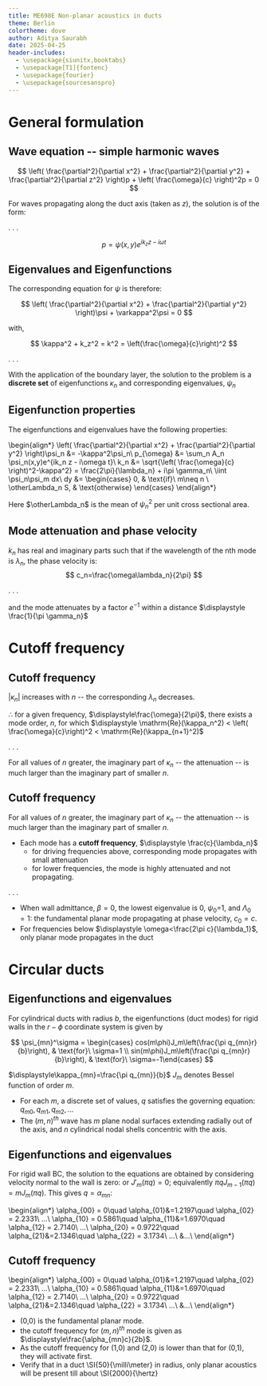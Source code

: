 ```yaml
---
title: ME698E Non-planar acoustics in ducts
theme: Berlin
colortheme: dove
author: Aditya Saurabh
date: 2025-04-25
header-includes:
  - \usepackage{siunitx,booktabs}
  - \usepackage[T1]{fontenc}
  - \usepackage{fourier}
  - \usepackage{sourcesanspro}
---
```


# General formulation

## Wave equation -- simple harmonic waves

$$
\left( \frac{\partial^2}{\partial x^2} + \frac{\partial^2}{\partial y^2} + \frac{\partial^2}{\partial z^2} \right)p + \left( \frac{\omega}{c} \right)^2p = 0
$$

For waves propagating along the duct axis (taken as $z$), the solution is of
the form:

. . .

$$
p = \psi (x, y) e^{ik_z z - i\omega t}
$$

## Eigenvalues and Eigenfunctions

The corresponding equation for $\psi$ is therefore:

$$
\left( \frac{\partial^2}{\partial x^2} + \frac{\partial^2}{\partial y^2} \right)\psi + \varkappa^2\psi =
0
$$

with,

$$
\kappa^2 + k_z^2 = k^2 = \left(\frac{\omega}{c}\right)^2
$$

. . . 

With the application of the boundary layer, the solution to the problem is a
**discrete set** of eigenfunctions $\kappa_n$ and corresponding eigenvalues, $\psi_n$

## Eigenfunction properties

The eigenfunctions and eigenvalues have the following properties:

\begin{align*}
\left(  \frac{\partial^2}{\partial x^2} + \frac{\partial^2}{\partial y^2}
\right)\psi_n &= -\kappa^2\psi_n\\
p_{\omega} &= \sum_n A_n \psi_n(x,y)e^{ik_n z - i\omega t}\\
k_n &= \sqrt{\left( \frac{\omega}{c} \right)^2-\kappa^2} =
\frac{2\pi}{\lambda_n} + i\pi \gamma_n\\
\iint \psi_n\psi_m dx\ dy &= \begin{cases}
      0, & \text{if}\ m\neq n \\
            \otherLambda_n S, & \text{otherwise}
	        \end{cases}
\end{align*}

Here $\otherLambda_n$ is the mean of $\psi_n^2$ per unit cross sectional area.

## Mode attenuation and phase velocity

$k_n$ has real and imaginary parts such that if the wavelength of the nth mode
is $\lambda_n$, the phase velocity is:
$$
c_n=\frac{\omega\lambda_n}{2\pi}
$$

. . .

and the mode attenuates by a factor $e^{-1}$ within a distance $\displaystyle
\frac{1}{\pi \gamma_n}$


# Cutoff frequency

## Cutoff frequency

$|\kappa_n|$ increases with $n$ -- the corresponding $\lambda_n$ decreases.

$\therefore$ for a given frequency, $\displaystyle\frac{\omega}{2\pi}$, there exists
a mode order, $n$, for which $\displaystyle \mathrm{Re}(\kappa_n^2) <
\left( \frac{\omega}{c}\right)^2 <  \mathrm{Re}(\kappa_{n+1}^2)$

. . .

For all values of $n$ greater, the imaginary part of $\kappa_n$ -- the
attenuation -- is much larger than the imaginary part of smaller $n$.

## Cutoff frequency

For all values of $n$ greater, the imaginary part of $\kappa_n$ -- the
attenuation -- is much larger than the imaginary part of smaller $n$.

- Each mode has a **cutoff frequency**, $\displaystyle \frac{c}{\lambda_n}$
    - for driving frequencies above, corresponding mode
      propagates with small attenuation
    - for lower frequencies, the mode is highly attenuated and not propagating.

. . .

- When wall admittance, $\beta=0$, the lowest eigenvalue is 0, $\psi_0$=1, and
$\Lambda_0=1$: the fundamental planar mode propagating at phase velocity,
$c_0=c$.
- For frequencies below $\displaystyle \omega<\frac{2\pi c}{\lambda_1}$, only
  planar mode propagates in the duct

# Circular ducts

## Eigenfunctions and eigenvalues

For cylindrical ducts with radius $b$, the eigenfunctions (duct modes) for
rigid walls in the $r-\phi$ coordinate system is given by

$$
\psi_{mn}^\sigma = \begin{cases} cos(m\phi)J_m\left(\frac{\pi q_{mn}r}{b}\right), & \text{for}\ \sigma=1 \\
            sin(m\phi)J_m\left(\frac{\pi q_{mn}r}{b}\right), & \text{for}\ \sigma=-1\end{cases}
$$

$\displaystyle\kappa_{mn}=\frac{\pi q_{mn}}{b}$ $J_m$ denotes Bessel function of order $m$. 

- For each $m$, a discrete set of values, $q$ satisfies the governing equation: $q_{m0}, q_{m1}, q_{m2}, ...$
- The $(m,n)^{th}$ wave has $m$ plane nodal surfaces extending radially out of
  the axis, and $n$ cylindrical nodal shells concentric with the axis.
  
## Eigenfunctions and eigenvalues

For rigid wall BC, the solution to the equations are obtained by considering
velocity normal to the wall is zero: or $J'_m(\pi q)=0$; equivalently $\pi qJ_{m-1}(\pi q)=mJ_m(\pi q)$. This gives $q=\alpha_{mn}$:

\begin{align*}
\alpha_{00} = 0\quad \alpha_{01}&=1.2197\quad \alpha_{02} = 2.2331\ ...\\
\alpha_{10} = 0.5861\quad \alpha_{11}&=1.6970\quad \alpha_{12} = 2.7140\ ...\\
\alpha_{20} = 0.9722\quad \alpha_{21}&=2.1346\quad \alpha_{22} = 3.1734\ ...\\
&...\\
\end{align*}

## Cutoff frequency

\begin{align*}
\alpha_{00} = 0\quad \alpha_{01}&=1.2197\quad \alpha_{02} = 2.2331\ ...\\
\alpha_{10} = 0.5861\quad \alpha_{11}&=1.6970\quad \alpha_{12} = 2.7140\ ...\\
\alpha_{20} = 0.9722\quad \alpha_{21}&=2.1346\quad \alpha_{22} = 3.1734\ ...\\
&...\\
\end{align*}

- (0,0) is the fundamental planar mode.
- the cutoff frequency for $(m,n)^{th}$ mode is given as
  $\displaystyle\frac{\alpha_{mn}c}{2b}$.
- As the cutoff frequency for (1,0) and (2,0) is lower than that for (0,1),
  they will activate first.
- Verify that in a duct \SI{50}{\milli\meter} in radius, only planar acoustics
  will be present till about \SI{2000}{\hertz}
